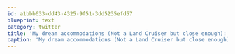 ```yaml
---
id: a1bbb633-dd43-4325-9f51-3dd5235efd57
blueprint: text
category: twitter
title: 'My dream accommodations (Not a Land Cruiser but close enough): http://bit.ly/gjICSO'
caption: 'My dream accommodations (Not a Land Cruiser but close enough): http://bit.ly/gjICSO'
---
```

